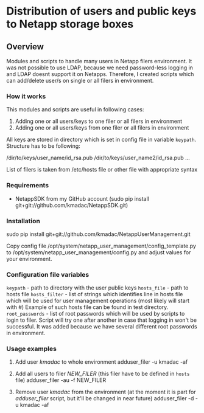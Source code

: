 # Distribution of users and public keys to Netapp storage boxes

## Overview

Modules and scripts to handle many users in Netapp filers environment.
It was not possible to use LDAP, because we need password-less logging in and LDAP doesnt support it on Netapps.
Therefore, I created scripts which can add/delete user/s on single or all filers in environment.

### How it works

This modules and scripts are useful in following cases:
1. Adding one or all users/keys to one filer or all filers in environment
2. Adding one or all users/keys from one filer or all filers in environment

All keys are stored in directory which is set in config file in variable `keypath`. Structure has to be following:

  /dir/to/keys/user_name/id_rsa.pub
  /dir/to/keys/user_name2/id_rsa.pub
  ...

List of filers is taken from /etc/hosts file or other file with appropriate syntax

### Requirements

* NetappSDK from my GitHub account (sudo pip install git+git://github.com/kmadac/NetappSDK.git)

### Installation

   sudo pip install git+git://github.com/kmadac/NetappUserManagement.git

Copy config file /opt/system/netapp_user_management/config_template.py to /opt/system/netapp_user_management/config.py and adjust values for your environment.

### Configuration file variables

`keypath` - path to directory with the user public keys
`hosts_file` - path to hosts file
`hosts_filter` - list of strings which identifies line in hosts file which will be used for user management operations (most likely will start with #)
Example of such hosts file can be found in test directory.
`root_passwords` - list of root passwords which will be used by scripts to login to filer. Script will try one after another in case that logging in won't be successful. It was added because we have several different root passwords in environment.

### Usage examples

1. Add user *kmadac* to whole environment
    adduser_filer -u kmadac -af

2. Add all users to filer *NEW_FILER* (this filer have to be defined in `hosts` file)
    adduser_filer -au -f NEW_FILER

3. Remove user *kmadac* from the environment (at the moment it is part for *adduser_filer* script, but it'll be changed in near future)
    adduser_filer -d -u kmadac -af